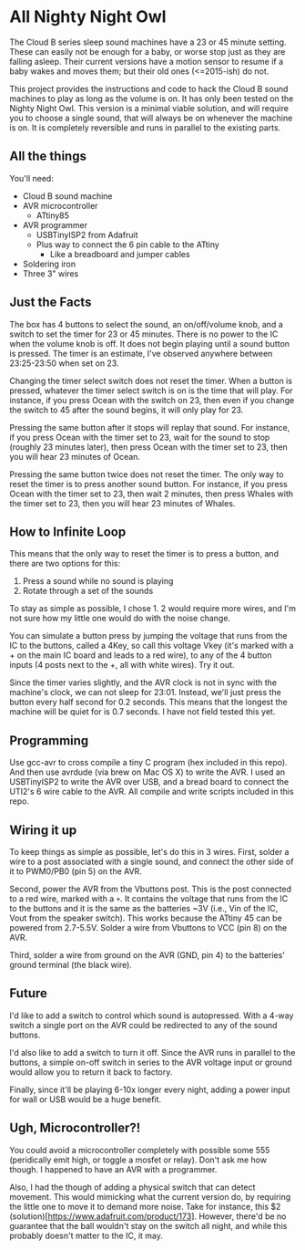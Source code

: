 # All Nighty Night Owl

The Cloud B series sleep sound machines have a 23 or 45 minute setting. These can easily not be enough for a baby, or worse stop just as they are falling asleep. Their current versions have a motion sensor to resume if a baby wakes and moves them; but their old ones (<=2015-ish) do not.

This project provides the instructions and code to hack the Cloud B sound machines to play as long as the volume is on. It has only been tested on the Nighty Night Owl. This version is a minimal viable solution, and will require you to choose a single sound, that will always be on whenever the machine is on. It is completely reversible and runs in parallel to the existing parts.

## All the things

You'll need:
* Cloud B sound machine
* AVR microcontroller
    * ATtiny85
* AVR programmer
    * USBTinyISP2 from Adafruit
    * Plus way to connect the 6 pin cable to the ATtiny
        * Like a breadboard and jumper cables
* Soldering iron
* Three 3" wires

## Just the Facts

The box has 4 buttons to select the sound, an on/off/volume knob, and a switch to set the timer for 23 or 45 minutes. There is no power to the IC when the volume knob is off. It does not begin playing until a sound button is pressed. The timer is an estimate, I've observed anywhere between 23:25-23:50 when set on 23.

Changing the timer select switch does not reset the timer. When a button is pressed, whatever the timer select switch is on is the time that will play. For instance, if you press Ocean with the switch on 23, then even if you change the switch to 45 after the sound begins, it will only play for 23.

Pressing the same button after it stops will replay that sound. For instance, if you press Ocean with the timer set to 23, wait for the sound to stop (roughly 23 minutes later), then press Ocean with the timer set to 23, then you will hear 23 minutes of Ocean.

Pressing the same button twice does not reset the timer. The only way to reset the timer is to press another sound button. For instance, if you press Ocean with the timer set to 23, then wait 2 minutes, then press Whales with the timer set to 23, then you will hear 23 minutes of Whales.

## How to Infinite Loop

This means that the only way to reset the timer is to press a button, and there are two options for this:
1) Press a sound while no sound is playing
2) Rotate through a set of the sounds

To stay as simple as possible, I chose 1. 2 would require more wires, and I'm not sure how my little one would do with the noise change. 

You can simulate a button press by jumping the voltage that runs from the IC to the buttons, called a 4Key, so call this voltage Vkey (it's marked with a + on the main IC board and leads to a red wire), to any of the 4 button inputs (4 posts next to the +, all with white wires). Try it out.

Since the timer varies slightly, and the AVR clock is not in sync with the machine's clock, we can not sleep for 23:01. Instead, we'll just press the button every half second for 0.2 seconds. This means that the longest the machine will be quiet for is 0.7 seconds. I have not field tested this yet.

## Programming

Use gcc-avr to cross compile a tiny C program (hex included in this repo). And then use avrdude (via brew on Mac OS X) to write the AVR. I used an USBTinyISP2 to write the AVR over USB, and a bread board to connect the UTI2's 6 wire cable to the AVR. All compile and write scripts included in this repo.

## Wiring it up

To keep things as simple as possible, let's do this in 3 wires. First, solder a wire to a post associated with a single sound, and connect the other side of it to PWM0/PB0 (pin 5) on the AVR.

Second, power the AVR from the Vbuttons post. This is the post connected to a red wire, marked with a `+`. It contains the voltage that runs from the IC to the buttons and it is the same as the batteries ~3V (i.e., Vin of the IC, Vout from the speaker switch). This works because the ATtiny 45 can be powered from 2.7-5.5V. Solder a wire from Vbuttons to VCC (pin 8) on the AVR.

Third, solder a wire from ground on the AVR (GND, pin 4) to the batteries' ground terminal (the black wire).

## Future

I'd like to add a switch to control which sound is autopressed. With a 4-way switch a single port on the AVR could be redirected to any of the sound buttons. 

I'd also like to add a switch to turn it off. Since the AVR runs in parallel to the buttons, a simple on-off switch in series to the AVR voltage input or ground would allow you to return it back to factory.

Finally, since it'll be playing 6-10x longer every night, adding a power input for wall or USB would be a huge benefit.

## Ugh, Microcontroller?!

You could avoid a microcontroller completely with possible some 555 (peridically emit high, or toggle a mosfet or relay). Don't ask me how though. I happened to have an AVR with a programmer.

Also, I had the though of adding a physical switch that can detect movement. This would mimicking what the current version do, by requiring the little one to move it to demand more noise. Take for instance, this $2 (solution)[https://www.adafruit.com/product/173]. However, there'd be no guarantee that the ball wouldn't stay on the switch all night, and while this probably doesn't matter to the IC, it may.
